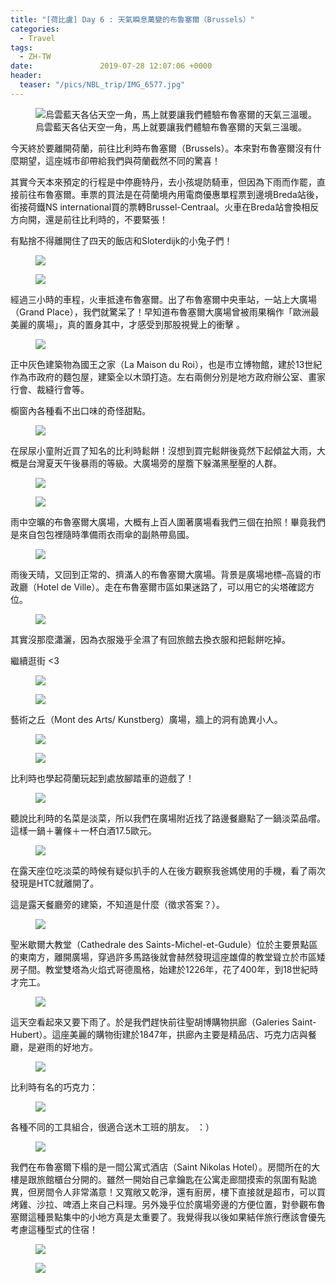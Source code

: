 ```yaml
---
title: "[荷比盧] Day 6 : 天氣瞬息萬變的布魯塞爾（Brussels）"
categories:
  - Travel
tags:
  - ZH-TW
date:               2019-07-28 12:07:06 +0000
header:
  teaser: "/pics/NBL_trip/IMG_6577.jpg"
---
```

<figure style="width: 600px" class="align-center">
<img src="/pics/NBL_trip/IMG_6577.jpg" alt="烏雲藍天各佔天空一角，馬上就要讓我們體驗布魯塞爾的天氣三溫暖。">
<figcaption>烏雲藍天各佔天空一角，馬上就要讓我們體驗布魯塞爾的天氣三溫暖。</figcaption>
</figure>

今天終於要離開荷蘭，前往比利時布魯塞爾（Brussels）。本來對布魯塞爾沒有什麼期望，這座城市卻帶給我們與荷蘭截然不同的驚喜！

其實今天本來預定的行程是中停鹿特丹，去小孩堤防騎車，但因為下雨而作罷，直接前往布魯塞爾。車票的買法是在荷蘭境內用電商優惠單程票到邊境Breda站後，銜接荷鐵NS international買的票轉Brussel-Centraal。火車在Breda站會換相反方向開，還是前往比利時的，不要緊張！

有點捨不得離開住了四天的飯店和Sloterdijk的小兔子們！
<figure style="width: 600px" class="align-center">
<img src="/pics/NBL_trip/2019720_190727_0002.jpg">
</figure>
<figure style="width: 600px" class="align-center">
<img src="/pics/NBL_trip/2019720_190727_0004.jpg">
</figure>

經過三小時的車程，火車抵達布魯塞爾。出了布魯塞爾中央車站，一站上大廣場（Grand Place），我們就驚呆了！早知道布魯塞爾大廣場曾被雨果稱作「歐洲最美麗的廣場」，真的置身其中，才感受到那股視覺上的衝擊 。
<figure style="width: 600px" class="align-center">
<img src="/pics/NBL_trip/IMG_6551.jpg">
</figure>


正中灰色建築物為國王之家（La Maison du Roi），也是市立博物館，建於13世紀作為市政府的麵包屋，建築全以木頭打造。左右兩側分別是地方政府辦公室、畫家行會、裁縫行會等。

櫥窗內各種看不出口味的奇怪甜點。
<figure style="width: 600px" class="align-center">
<img src="/pics/NBL_trip/2019720_190727_0024.jpg">
</figure>

在尿尿小童附近買了知名的比利時鬆餅！沒想到買完鬆餅後竟然下起傾盆大雨，大概是台灣夏天午後暴雨的等級。大廣場旁的屋簷下躲滿黑壓壓的人群。
<figure style="width: 600px" class="align-center">
<img src="/pics/NBL_trip/IMG_6537.jpg">
</figure>
<figure style="width: 400px" class="align-center">
<img src="/pics/NBL_trip/IMG_6540.jpg">
</figure>

雨中空曠的布魯塞爾大廣場，大概有上百人圍著廣場看我們三個在拍照！畢竟我們是來自包包裡隨時準備雨衣雨傘的副熱帶島國。
<figure style="width: 600px" class="align-center">
<img src="/pics/NBL_trip/IMG_6542.jpg">
</figure>


雨後天晴，又回到正常的、擠滿人的布魯塞爾大廣場。背景是廣場地標–高聳的市政廳（Hotel de Ville）。走在布魯塞爾市區如果迷路了，可以用它的尖塔確認方位。
<figure style="width: 400px" class="align-center">
<img src="/pics/NBL_trip/2019720_190727_0049.jpg">
</figure>


其實沒那麼瀟灑，因為衣服幾乎全濕了有回旅館去換衣服和把鬆餅吃掉。



繼續逛街 <3
<figure style="width: 400px" class="align-center">
<img src="/pics/NBL_trip/2019720_190727_0027.jpg">
</figure>
<figure style="width: 400px" class="align-center">
<img src="/pics/NBL_trip/2019720_190727_0047.jpg">
</figure>



藝術之丘（Mont des Arts/ Kunstberg）廣場，牆上的洞有詭異小人。
<figure style="width: 400px" class="align-center">
<img src="/pics/NBL_trip/2019720_190727_0035.jpg">
</figure>
<figure style="width: 400px" class="align-center">
<img src="/pics/NBL_trip/2019720_190727_0033.jpg">
</figure>

比利時也學起荷蘭玩起到處放腳踏車的遊戲了！
<figure style="width: 600px" class="align-center">
<img src="/pics/NBL_trip/IMG_6578.jpg">
</figure>



聽說比利時的名菜是淡菜，所以我們在廣場附近找了路邊餐廳點了一鍋淡菜品嚐。這樣一鍋＋薯條＋一杯白酒17.5歐元。
<figure style="width: 600px" class="align-center">
<img src="/pics/NBL_trip/IMG_6604.jpg">
</figure>


在露天座位吃淡菜的時候有疑似扒手的人在後方觀察我爸媽使用的手機，看了兩次發現是HTC就離開了。

這是露天餐廳旁的建築，不知道是什麼（徵求答案？）。
<figure style="width: 600px" class="align-center">
<img src="/pics/NBL_trip/IMG_6601.jpg">
</figure>

聖米歇爾大教堂（Cathedrale des Saints-Michel-et-Gudule）位於主要景點區的東南方，離開廣場，穿過許多馬路後就會赫然發現這座雄偉的教堂聳立於市區矮房子間。教堂雙塔為火焰式哥德風格，始建於1226年，花了400年，到18世紀時才完工。
<figure style="width: 400px" class="align-center">
<img src="/pics/NBL_trip/2019720_190727_0056.jpg">
</figure>


這天空看起來又要下雨了。於是我們趕快前往聖胡博購物拱廊（Galeries Saint-Hubert）。這座美麗的購物街建於1847年，拱廊內主要是精品店、巧克力店與餐廳，是避雨的好地方。
<figure style="width: 400px" class="align-center">
<img src="/pics/NBL_trip/IMG_6590.jpg">
</figure>


比利時有名的巧克力：
<figure style="width: 600px" class="align-center">
<img src="/pics/NBL_trip/IMG_6595.jpg">
</figure>


各種不同的工具組合，很適合送木工班的朋友。 ：）
<figure style="width: 600px" class="align-center">
<img src="/pics/NBL_trip/2019720_190727_0038.jpg">
</figure>


我們在布魯塞爾下榻的是一間公寓式酒店（Saint Nikolas Hotel）。房間所在的大樓是跟旅館櫃台分開的。雖然一開始自己拿鑰匙在公寓走廊間摸索的氛圍有點詭異，但房間令人非常滿意！又寬敞又乾淨，還有廚房，樓下直接就是超市，可以買烤雞、沙拉、啤酒上來自己料理。另外幾乎位於廣場旁邊的方便位置，對參觀布魯塞爾這種景點集中的小地方真是太重要了。我覺得我以後如果結伴旅行應該會優先考慮這種型式的住宿！
<figure style="width: 600px" class="align-center">
<img src="/pics/NBL_trip/IMG_6528.jpg">
</figure>
<figure style="width: 600px" class="align-center">
<img src="/pics/NBL_trip/IMG_6545.jpg">
</figure>
